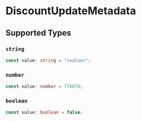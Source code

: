 # DiscountUpdateMetadata


## Supported Types

### `string`

```typescript
const value: string = "<value>";
```

### `number`

```typescript
const value: number = 776876;
```

### `boolean`

```typescript
const value: boolean = false;
```

